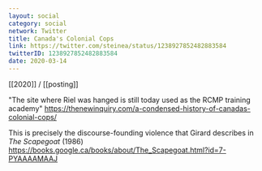 ```yaml
---
layout: social
category: social
network: Twitter
title: Canada's Colonial Cops
link: https://twitter.com/steinea/status/1238927852482883584
twitterID: 1238927852482883584
date: 2020-03-14
---
```


[[2020]] / [[posting]]

"The site where Riel was hanged is still today used as the RCMP training academy" <https://thenewinquiry.com/a-condensed-history-of-canadas-colonial-cops/>

This is precisely the discourse-founding violence that Girard describes in *The Scapegoat* (1986) <https://books.google.ca/books/about/The_Scapegoat.html?id=7-PYAAAAMAAJ>
